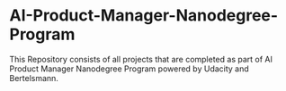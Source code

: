 # AI-Product-Manager-Nanodegree-Program
This Repository consists of all projects that are completed as part of AI Product Manager Nanodegree Program powered by Udacity and Bertelsmann.
